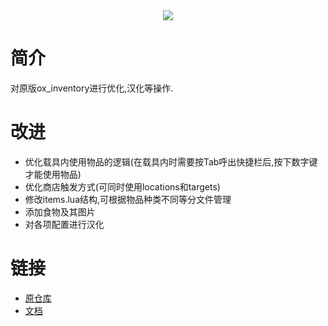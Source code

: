 <div align='center'><img src='https://user-images.githubusercontent.com/65407488/147992899-93998c0a-75fb-4055-8c06-8da8c49342d6.png'/></div>

# 简介
对原版ox_inventory进行优化,汉化等操作.

# 改进
* 优化载具内使用物品的逻辑(在载具内时需要按Tab呼出快捷栏后,按下数字键才能使用物品)
* 优化商店触发方式(可同时使用locations和targets)
* 修改items.lua结构,可根据物品种类不同等分文件管理
* 添加食物及其图片
* 对各项配置进行汉化

# 链接
* [原仓库](https://github.com/overextended/ox_inventory)
* [文档](https://overextended.dev/ox_inventory)
